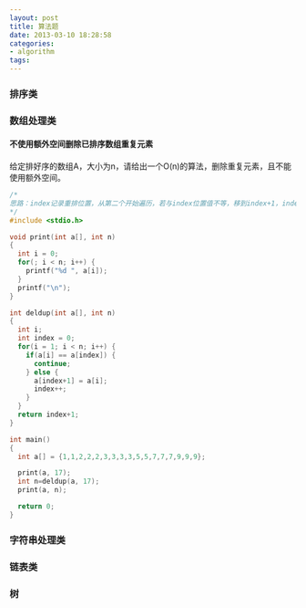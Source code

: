 ```yaml
---
layout: post
title: 算法题
date: 2013-03-10 18:28:58
categories:
- algorithm
tags:
---
```


### 排序类

### 数组处理类

#### 不使用额外空间删除已排序数组重复元素

给定排好序的数组A，大小为n，请给出一个O(n)的算法，删除重复元素，且不能使用额外空间。

```c
/*
思路：index记录重排位置，从第二个开始遍历，若与index位置值不等，移到index+1，index++。
*/
#include <stdio.h>

void print(int a[], int n)
{
  int i = 0;
  for(; i < n; i++) {
    printf("%d ", a[i]);
  }
  printf("\n");
}

int deldup(int a[], int n)
{
  int i;
  int index = 0;
  for(i = 1; i < n; i++) {
    if(a[i] == a[index]) {
      continue;
    } else {
      a[index+1] = a[i];
      index++;
    }
  }
  return index+1;
}

int main()
{
  int a[] = {1,1,2,2,2,3,3,3,3,5,5,7,7,7,9,9,9};

  print(a, 17);
  int n=deldup(a, 17);
  print(a, n);

  return 0;
}
```

### 字符串处理类

### 链表类

### 树

